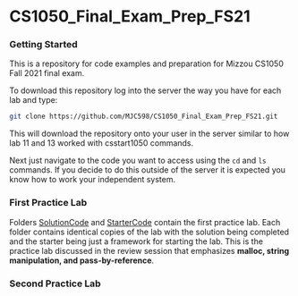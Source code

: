 # CS1050_Final_Exam_Prep_FS21

### Getting Started
This is a repository for code examples and preparation for Mizzou CS1050 Fall 2021 final exam.

To download this repository log into the server the way you have for each lab and type:
```bash
git clone https://github.com/MJC598/CS1050_Final_Exam_Prep_FS21.git
```
This will download the repository onto your user in the server similar to how lab 11 and 13 worked with csstart1050 
commands.

Next just navigate to the code you want to access using the `cd` and `ls` commands. If you decide to do this outside of 
the server it is expected you know how to work your independent system.

### First Practice Lab
Folders [SolutionCode](SolutionCode) and [StarterCode](StarterCode) contain the first practice lab. 
Each folder contains identical copies of the lab with the solution being completed and the starter being just a 
framework for starting the lab. This is the practice lab discussed in the review session that emphasizes
**malloc, string manipulation, and pass-by-reference**.

### Second Practice Lab





